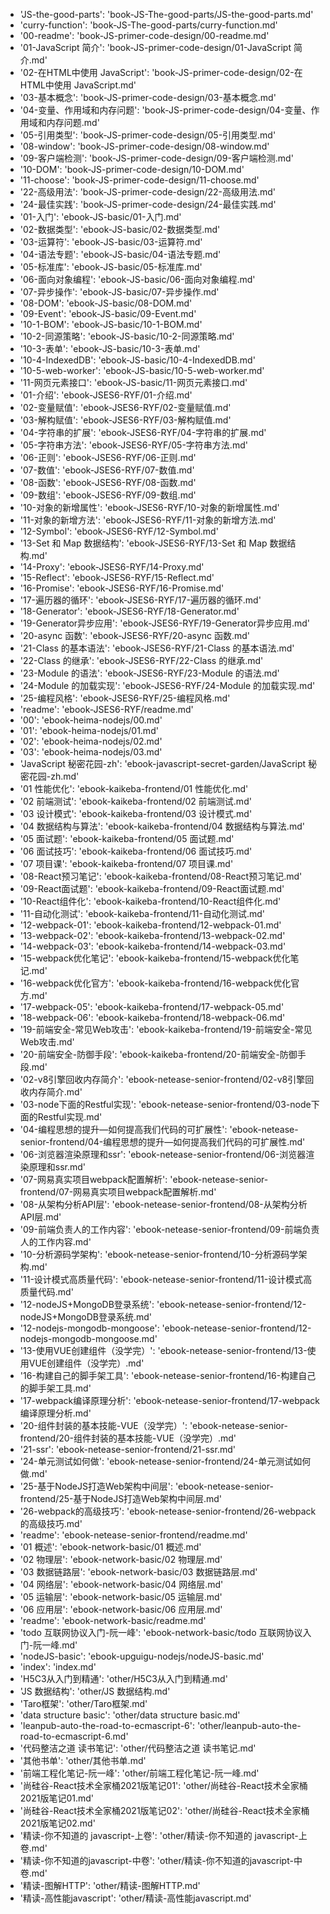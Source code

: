 - 'JS-the-good-parts': 'book-JS-The-good-parts/JS-the-good-parts.md'
- 'curry-function': 'book-JS-The-good-parts/curry-function.md'
- '00-readme': 'book-JS-primer-code-design/00-readme.md'
- '01-JavaScript 简介': 'book-JS-primer-code-design/01-JavaScript 简介.md'
- '02-在HTML中使用 JavaScript': 'book-JS-primer-code-design/02-在HTML中使用 JavaScript.md'
- '03-基本概念': 'book-JS-primer-code-design/03-基本概念.md'
- '04-变量、作用域和内存问题': 'book-JS-primer-code-design/04-变量、作用域和内存问题.md'
- '05-引用类型': 'book-JS-primer-code-design/05-引用类型.md'
- '08-window': 'book-JS-primer-code-design/08-window.md'
- '09-客户端检测': 'book-JS-primer-code-design/09-客户端检测.md'
- '10-DOM': 'book-JS-primer-code-design/10-DOM.md'
- '11-choose': 'book-JS-primer-code-design/11-choose.md'
- '22-高级用法': 'book-JS-primer-code-design/22-高级用法.md'
- '24-最佳实践': 'book-JS-primer-code-design/24-最佳实践.md'
- '01-入门': 'ebook-JS-basic/01-入门.md'
- '02-数据类型': 'ebook-JS-basic/02-数据类型.md'
- '03-运算符': 'ebook-JS-basic/03-运算符.md'
- '04-语法专题': 'ebook-JS-basic/04-语法专题.md'
- '05-标准库': 'ebook-JS-basic/05-标准库.md'
- '06-面向对象编程': 'ebook-JS-basic/06-面向对象编程.md'
- '07-异步操作': 'ebook-JS-basic/07-异步操作.md'
- '08-DOM': 'ebook-JS-basic/08-DOM.md'
- '09-Event': 'ebook-JS-basic/09-Event.md'
- '10-1-BOM': 'ebook-JS-basic/10-1-BOM.md'
- '10-2-同源策略': 'ebook-JS-basic/10-2-同源策略.md'
- '10-3-表单': 'ebook-JS-basic/10-3-表单.md'
- '10-4-IndexedDB': 'ebook-JS-basic/10-4-IndexedDB.md'
- '10-5-web-worker': 'ebook-JS-basic/10-5-web-worker.md'
- '11-网页元素接口': 'ebook-JS-basic/11-网页元素接口.md'
- '01-介绍': 'ebook-JSES6-RYF/01-介绍.md'
- '02-变量赋值': 'ebook-JSES6-RYF/02-变量赋值.md'
- '03-解构赋值': 'ebook-JSES6-RYF/03-解构赋值.md'
- '04-字符串的扩展': 'ebook-JSES6-RYF/04-字符串的扩展.md'
- '05-字符串方法': 'ebook-JSES6-RYF/05-字符串方法.md'
- '06-正则': 'ebook-JSES6-RYF/06-正则.md'
- '07-数值': 'ebook-JSES6-RYF/07-数值.md'
- '08-函数': 'ebook-JSES6-RYF/08-函数.md'
- '09-数组': 'ebook-JSES6-RYF/09-数组.md'
- '10-对象的新增属性': 'ebook-JSES6-RYF/10-对象的新增属性.md'
- '11-对象的新增方法': 'ebook-JSES6-RYF/11-对象的新增方法.md'
- '12-Symbol': 'ebook-JSES6-RYF/12-Symbol.md'
- '13-Set 和 Map 数据结构': 'ebook-JSES6-RYF/13-Set 和 Map 数据结构.md'
- '14-Proxy': 'ebook-JSES6-RYF/14-Proxy.md'
- '15-Reflect': 'ebook-JSES6-RYF/15-Reflect.md'
- '16-Promise': 'ebook-JSES6-RYF/16-Promise.md'
- '17-遍历器的循环': 'ebook-JSES6-RYF/17-遍历器的循环.md'
- '18-Generator': 'ebook-JSES6-RYF/18-Generator.md'
- '19-Generator异步应用': 'ebook-JSES6-RYF/19-Generator异步应用.md'
- '20-async 函数': 'ebook-JSES6-RYF/20-async 函数.md'
- '21-Class 的基本语法': 'ebook-JSES6-RYF/21-Class 的基本语法.md'
- '22-Class 的继承': 'ebook-JSES6-RYF/22-Class 的继承.md'
- '23-Module 的语法': 'ebook-JSES6-RYF/23-Module 的语法.md'
- '24-Module 的加载实现': 'ebook-JSES6-RYF/24-Module 的加载实现.md'
- '25-编程风格': 'ebook-JSES6-RYF/25-编程风格.md'
- 'readme': 'ebook-JSES6-RYF/readme.md'
- '00': 'ebook-heima-nodejs/00.md'
- '01': 'ebook-heima-nodejs/01.md'
- '02': 'ebook-heima-nodejs/02.md'
- '03': 'ebook-heima-nodejs/03.md'
- 'JavaScript 秘密花园-zh': 'ebook-javascript-secret-garden/JavaScript 秘密花园-zh.md'
- '01 性能优化': 'ebook-kaikeba-frontend/01 性能优化.md'
- '02 前端测试': 'ebook-kaikeba-frontend/02 前端测试.md'
- '03 设计模式': 'ebook-kaikeba-frontend/03 设计模式.md'
- '04 数据结构与算法': 'ebook-kaikeba-frontend/04 数据结构与算法.md'
- '05 面试题': 'ebook-kaikeba-frontend/05 面试题.md'
- '06 面试技巧': 'ebook-kaikeba-frontend/06 面试技巧.md'
- '07 项目课': 'ebook-kaikeba-frontend/07 项目课.md'
- '08-React预习笔记': 'ebook-kaikeba-frontend/08-React预习笔记.md'
- '09-React面试题': 'ebook-kaikeba-frontend/09-React面试题.md'
- '10-React组件化': 'ebook-kaikeba-frontend/10-React组件化.md'
- '11-自动化测试': 'ebook-kaikeba-frontend/11-自动化测试.md'
- '12-webpack-01': 'ebook-kaikeba-frontend/12-webpack-01.md'
- '13-webpack-02': 'ebook-kaikeba-frontend/13-webpack-02.md'
- '14-webpack-03': 'ebook-kaikeba-frontend/14-webpack-03.md'
- '15-webpack优化笔记': 'ebook-kaikeba-frontend/15-webpack优化笔记.md'
- '16-webpack优化官方': 'ebook-kaikeba-frontend/16-webpack优化官方.md'
- '17-webpack-05': 'ebook-kaikeba-frontend/17-webpack-05.md'
- '18-webpack-06': 'ebook-kaikeba-frontend/18-webpack-06.md'
- '19-前端安全-常见Web攻击': 'ebook-kaikeba-frontend/19-前端安全-常见Web攻击.md'
- '20-前端安全-防御手段': 'ebook-kaikeba-frontend/20-前端安全-防御手段.md'
- '02-v8引擎回收内存简介': 'ebook-netease-senior-frontend/02-v8引擎回收内存简介.md'
- '03-node下面的Restful实现': 'ebook-netease-senior-frontend/03-node下面的Restful实现.md'
- '04-编程思想的提升—如何提高我们代码的可扩展性': 'ebook-netease-senior-frontend/04-编程思想的提升—如何提高我们代码的可扩展性.md'
- '06-浏览器渲染原理和ssr': 'ebook-netease-senior-frontend/06-浏览器渲染原理和ssr.md'
- '07-网易真实项目webpack配置解析': 'ebook-netease-senior-frontend/07-网易真实项目webpack配置解析.md'
- '08-从架构分析API层': 'ebook-netease-senior-frontend/08-从架构分析API层.md'
- '09-前端负责人的工作内容': 'ebook-netease-senior-frontend/09-前端负责人的工作内容.md'
- '10-分析源码学架构': 'ebook-netease-senior-frontend/10-分析源码学架构.md'
- '11-设计模式高质量代码': 'ebook-netease-senior-frontend/11-设计模式高质量代码.md'
- '12-nodeJS+MongoDB登录系统': 'ebook-netease-senior-frontend/12-nodeJS+MongoDB登录系统.md'
- '12-nodejs-mongodb-mongoose': 'ebook-netease-senior-frontend/12-nodejs-mongodb-mongoose.md'
- '13-使用VUE创建组件（没学完）': 'ebook-netease-senior-frontend/13-使用VUE创建组件（没学完）.md'
- '16-构建自己的脚手架工具': 'ebook-netease-senior-frontend/16-构建自己的脚手架工具.md'
- '17-webpack编译原理分析': 'ebook-netease-senior-frontend/17-webpack编译原理分析.md'
- '20-组件封装的基本技能-VUE（没学完）': 'ebook-netease-senior-frontend/20-组件封装的基本技能-VUE（没学完）.md'
- '21-ssr': 'ebook-netease-senior-frontend/21-ssr.md'
- '24-单元测试如何做': 'ebook-netease-senior-frontend/24-单元测试如何做.md'
- '25-基于NodeJS打造Web架构中间层': 'ebook-netease-senior-frontend/25-基于NodeJS打造Web架构中间层.md'
- '26-webpack的高级技巧': 'ebook-netease-senior-frontend/26-webpack的高级技巧.md'
- 'readme': 'ebook-netease-senior-frontend/readme.md'
- '01 概述': 'ebook-network-basic/01 概述.md'
- '02 物理层': 'ebook-network-basic/02 物理层.md'
- '03 数据链路层': 'ebook-network-basic/03 数据链路层.md'
- '04 网络层': 'ebook-network-basic/04 网络层.md'
- '05 运输层': 'ebook-network-basic/05 运输层.md'
- '06 应用层': 'ebook-network-basic/06 应用层.md'
- 'readme': 'ebook-network-basic/readme.md'
- 'todo 互联网协议入门-阮一峰': 'ebook-network-basic/todo 互联网协议入门-阮一峰.md'
- 'nodeJS-basic': 'ebook-upguigu-nodejs/nodeJS-basic.md'
- 'index': 'index.md'
- 'H5C3从入门到精通': 'other/H5C3从入门到精通.md'
- 'JS 数据结构': 'other/JS 数据结构.md'
- 'Taro框架': 'other/Taro框架.md'
- 'data structure basic': 'other/data structure basic.md'
- 'leanpub-auto-the-road-to-ecmascript-6': 'other/leanpub-auto-the-road-to-ecmascript-6.md'
- '代码整洁之道 读书笔记': 'other/代码整洁之道 读书笔记.md'
- '其他书单': 'other/其他书单.md'
- '前端工程化笔记-阮一峰': 'other/前端工程化笔记-阮一峰.md'
- '尚硅谷-React技术全家桶2021版笔记01': 'other/尚硅谷-React技术全家桶2021版笔记01.md'
- '尚硅谷-React技术全家桶2021版笔记02': 'other/尚硅谷-React技术全家桶2021版笔记02.md'
- '精读-你不知道的 javascript-上卷': 'other/精读-你不知道的 javascript-上卷.md'
- '精读-你不知道的javascript-中卷': 'other/精读-你不知道的javascript-中卷.md'
- '精读-图解HTTP': 'other/精读-图解HTTP.md'
- '精读-高性能javascript': 'other/精读-高性能javascript.md'
